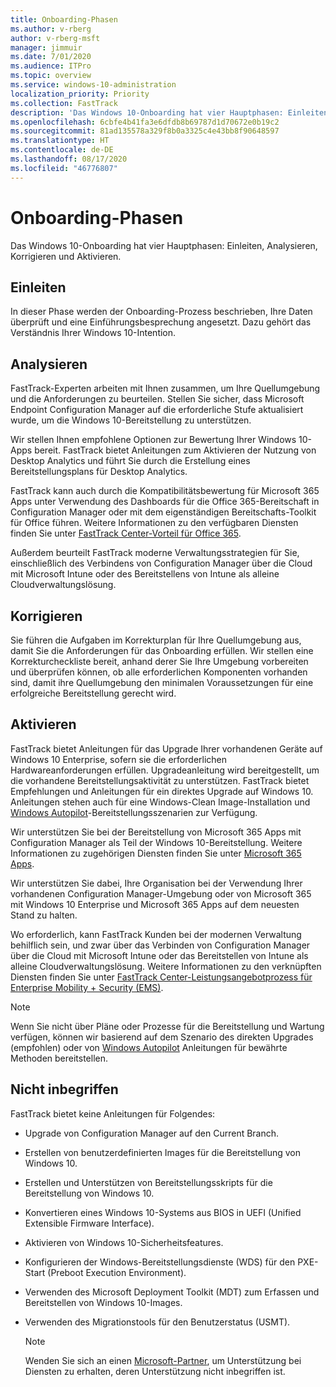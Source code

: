 ```yaml
---
title: Onboarding-Phasen
ms.author: v-rberg
author: v-rberg-msft
manager: jimmuir
ms.date: 7/01/2020
ms.audience: ITPro
ms.topic: overview
ms.service: windows-10-administration
localization_priority: Priority
ms.collection: FastTrack
description: 'Das Windows 10-Onboarding hat vier Hauptphasen: Einleiten, Analysieren, Korrigieren und Aktivieren.'
ms.openlocfilehash: 6cbfe4b41fa3e6dfdb8b69787d1d70672e0b19c2
ms.sourcegitcommit: 81ad135578a329f8b0a3325c4e43bb8f90648597
ms.translationtype: HT
ms.contentlocale: de-DE
ms.lasthandoff: 08/17/2020
ms.locfileid: "46776807"
---
```

# <a name="onboarding-phases"></a>Onboarding-Phasen

Das Windows 10-Onboarding hat vier Hauptphasen: Einleiten, Analysieren, Korrigieren und Aktivieren.

## <a name="initiate"></a>Einleiten

In dieser Phase werden der Onboarding-Prozess beschrieben, Ihre Daten überprüft und eine Einführungsbesprechung angesetzt. Dazu gehört das Verständnis Ihrer Windows 10-Intention.

## <a name="assess"></a>Analysieren

FastTrack-Experten arbeiten mit Ihnen zusammen, um Ihre Quellumgebung und die Anforderungen zu beurteilen. Stellen Sie sicher, dass Microsoft Endpoint Configuration Manager auf die erforderliche Stufe aktualisiert wurde, um die Windows 10-Bereitstellung zu unterstützen. 

Wir stellen Ihnen empfohlene Optionen zur Bewertung Ihrer Windows 10-Apps bereit. FastTrack bietet Anleitungen zum Aktivieren der Nutzung von Desktop Analytics und führt Sie durch die Erstellung eines Bereitstellungsplans für Desktop Analytics.

FastTrack kann auch durch die Kompatibilitätsbewertung für Microsoft 365 Apps unter Verwendung des Dashboards für die Office 365-Bereitschaft in Configuration Manager oder mit dem eigenständigen Bereitschafts-Toolkit für Office führen. Weitere Informationen zu den verfügbaren Diensten finden Sie unter [FastTrack Center-Vorteil für Office 365](O365-fasttrack-benefit-for-office-365.md). 

Außerdem beurteilt FastTrack moderne Verwaltungsstrategien für Sie, einschließlich des Verbindens von Configuration Manager über die Cloud mit Microsoft Intune oder des Bereitstellens von Intune als alleine Cloudverwaltungslösung.

## <a name="remediate"></a>Korrigieren

Sie führen die Aufgaben im Korrekturplan für Ihre Quellumgebung aus, damit Sie die Anforderungen für das Onboarding erfüllen. Wir stellen eine Korrekturcheckliste bereit, anhand derer Sie Ihre Umgebung vorbereiten und überprüfen können, ob alle erforderlichen Komponenten vorhanden sind, damit ihre Quellumgebung den minimalen Voraussetzungen für eine erfolgreiche Bereitstellung gerecht wird. 

## <a name="enable"></a>Aktivieren

FastTrack bietet Anleitungen für das Upgrade Ihrer vorhandenen Geräte auf Windows 10 Enterprise, sofern sie die erforderlichen Hardwareanforderungen erfüllen. Upgradeanleitung wird bereitgestellt, um die vorhandene Bereitstellungsaktivität zu unterstützen. FastTrack bietet Empfehlungen und Anleitungen für ein direktes Upgrade auf Windows 10. Anleitungen stehen auch für eine Windows-Clean Image-Installation und [Windows Autopilot](EMS-onboarding-phases.md#windows-autopilot)-Bereitstellungsszenarien zur Verfügung. 

Wir unterstützen Sie bei der Bereitstellung von Microsoft 365 Apps mit Configuration Manager als Teil der Windows 10-Bereitstellung. Weitere Informationen zu zugehörigen Diensten finden Sie unter [Microsoft 365 Apps](O365-onboarding-and-migration.md#microsoft-365-apps).

Wir unterstützen Sie dabei, Ihre Organisation bei der Verwendung Ihrer vorhandenen Configuration Manager-Umgebung oder von Microsoft 365 mit Windows 10 Enterprise und Microsoft 365 Apps auf dem neuesten Stand zu halten.

Wo erforderlich, kann FastTrack Kunden bei der modernen Verwaltung behilflich sein, und zwar über das Verbinden von Configuration Manager über die Cloud mit Microsoft Intune oder das Bereitstellen von Intune als alleine Cloudverwaltungslösung. Weitere Informationen zu den verknüpften Diensten finden Sie unter [FastTrack Center-Leistungsangebotprozess für Enterprise Mobility + Security (EMS)](EMS-fasttrack-process.md).

> [!NOTE]
> Wenn Sie nicht über Pläne oder Prozesse für die Bereitstellung und Wartung verfügen, können wir basierend auf dem Szenario des direkten Upgrades (empfohlen) oder von [Windows Autopilot](EMS-onboarding-phases.md#windows-autopilot) Anleitungen für bewährte Methoden bereitstellen.

## <a name="out-of-scope"></a>Nicht inbegriffen

FastTrack bietet keine Anleitungen für Folgendes:

- Upgrade von Configuration Manager auf den Current Branch.
- Erstellen von benutzerdefinierten Images für die Bereitstellung von Windows 10.
- Erstellen und Unterstützen von Bereitstellungsskripts für die Bereitstellung von Windows 10.
- Konvertieren eines Windows 10-Systems aus BIOS in UEFI (Unified Extensible Firmware Interface).
- Aktivieren von Windows 10-Sicherheitsfeatures. 
- Konfigurieren der Windows-Bereitstellungsdienste (WDS) für den PXE-Start (Preboot Execution Environment).
- Verwenden des Microsoft Deployment Toolkit (MDT) zum Erfassen und Bereitstellen von Windows 10-Images.
- Verwenden des Migrationstools für den Benutzerstatus (USMT).

  > [!NOTE]
  > Wenden Sie sich an einen [Microsoft-Partner](https://go.microsoft.com/fwlink/?linkid=2080150), um Unterstützung bei Diensten zu erhalten, deren Unterstützung nicht inbegriffen ist.

 